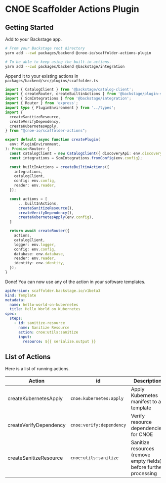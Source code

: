 # CNOE Scaffolder Actions Plugin

## Getting Started

Add to your Backstage app.
```bash
# From your Backstage root directory
yarn add --cwd packages/backend @cnoe-io/scaffolder-actions-plugin
```
```bash
# To be able to keep using the built-in actions.
yarn add --cwd packages/backend @backstage/integration
```

Append it to your existing actions in `packages/backend/src/plugins/scaffolder.ts`
```typescript
import { CatalogClient } from '@backstage/catalog-client';
import { createRouter, createBuiltinActions } from '@backstage/plugin-scaffolder-backend';
import { ScmIntegrations } from '@backstage/integration';
import { Router } from 'express';
import type { PluginEnvironment } from '../types';
import {
  createSanitizeResource,
  createVerifyDependency,
  createKubernetesApply,
} from "@cnoe-io/scaffolder-actions";

export default async function createPlugin(
  env: PluginEnvironment,
): Promise<Router> {
  const catalogClient = new CatalogClient({ discoveryApi: env.discovery });
  const integrations = ScmIntegrations.fromConfig(env.config);

  const builtInActions = createBuiltinActions({
    integrations,
    catalogClient,
    config: env.config,
    reader: env.reader,
  });

  const actions = [
      ...builtInActions,
      createSanitizeResource(),
      createVerifyDependency(),
      createKubernetesApply(env.config),
  ]

  return await createRouter({
    actions,
    catalogClient,
    logger: env.logger,
    config: env.config,
    database: env.database,
    reader: env.reader,
    identity: env.identity,
  });
}
```

Done! You can now use any of the action in your software templates.
```yaml
apiVersion: scaffolder.backstage.io/v1beta3
kind: Template
metadata:
  name: hello-world-on-kubernetes
  title: Hello World on Kubernetes
spec:
  steps:
    - id: sanitize-resource
      name: Sanitize Resource
      action: cnoe:utils:sanitize
      input:
        resource: ${{ serialize.output }}
```

## List of Actions

Here is a list of running actions.

| Action                 | id                     | Description                                                        | Reference                            |
|------------------------|------------------------|--------------------------------------------------------------------|--------------------------------------|
| createKubernetesApply  | `cnoe:kubernetes:apply`  | Apply Kubernetes manifest to a template                            | [k8s-apply](src/actions/k8s-apply.ts) |
| createVerifyDependency | `cnoe:verify:dependency` | Verify resource dependencies for CNOE                              | [verify](src/actions/verify.ts)      |
| createSanitizeResource | `cnoe:utils:sanitize`    | Sanitize resources (remove empty fields) before further processing | [sanitize](src/actions/sanitize.ts)  |
